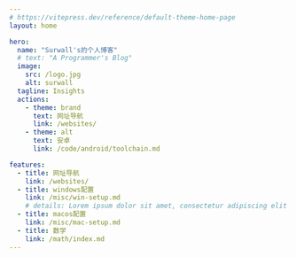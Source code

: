 ```yaml
---
# https://vitepress.dev/reference/default-theme-home-page
layout: home

hero:
  name: "Surwall's的个人博客"
  # text: "A Programmer's Blog"
  image:
    src: /logo.jpg
    alt: surwall
  tagline: Insights
  actions:
    - theme: brand
      text: 网址导航
      link: /websites/
    - theme: alt
      text: 安卓
      link: /code/android/toolchain.md

features:
  - title: 网址导航
    link: /websites/
  - title: windows配置
    link: /misc/win-setup.md
    # details: Lorem ipsum dolor sit amet, consectetur adipiscing elit
  - title: macos配置
    link: /misc/mac-setup.md
  - title: 数学
    link: /math/index.md
---
```


<style lang="css">
.image-container .image-src {
  border-radius: 50%;
  width: 250px;
  height: 250px;
}
</style>